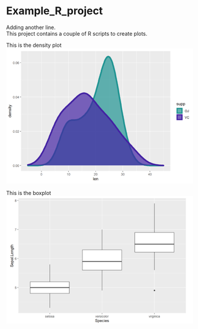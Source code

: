 # Example_R_project
Adding another line.  
This project contains a couple of R scripts to create plots.  

This is the density plot
![density_plot](images/density_plot.png)
  
This is the boxplot  
![boxplot](images/boxplot.png)

